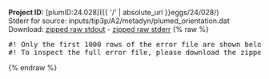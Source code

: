 **Project ID:** [plumID:24.028]({{ '/' | absolute_url }}eggs/24/028/)  
Stderr for source:  inputs/tip3p/A2/metadyn/plumed_orientation.dat   
Download: [zipped raw stdout](plumed_orientation.dat.plumed_master.stdout.txt.zip) - [zipped raw stderr](plumed_orientation.dat.plumed_master.stderr.txt.zip) 
{% raw %}
<pre>
#! Only the first 1000 rows of the error file are shown below
#! To inspect the full error file, please download the zipped raw stderr file above
</pre>
{% endraw %}
